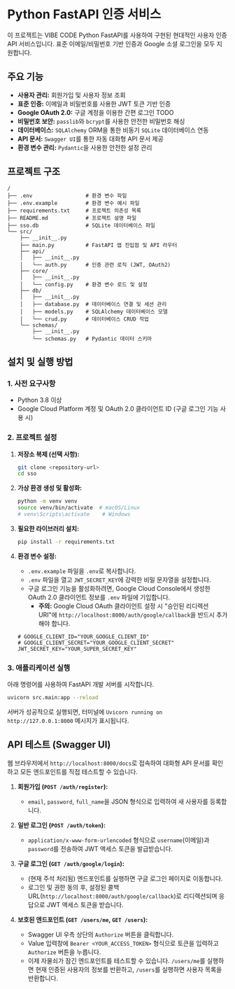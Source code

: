 # Python FastAPI 인증 서비스

이 프로젝트는 VIBE CODE Python FastAPI를 사용하여 구현된 현대적인 사용자 인증 API 서비스입니다. 표준 이메일/비밀번호 기반 인증과 Google 소셜 로그인을 모두 지원합니다.

## 주요 기능

*   **사용자 관리:** 회원가입 및 사용자 정보 조회
*   **표준 인증:** 이메일과 비밀번호를 사용한 JWT 토큰 기반 인증
*   **Google OAuth 2.0:** 구글 계정을 이용한 간편 로그인 TODO
*   **비밀번호 보안:** `passlib`와 `bcrypt`를 사용한 안전한 비밀번호 해싱
*   **데이터베이스:** `SQLAlchemy` ORM을 통한 비동기 `SQLite` 데이터베이스 연동
*   **API 문서:** `Swagger UI`를 통한 자동 대화형 API 문서 제공
*   **환경 변수 관리:** `Pydantic`을 사용한 안전한 설정 관리

## 프로젝트 구조

```
/
├── .env                 # 환경 변수 파일
├── .env.example         # 환경 변수 예시 파일
├── requirements.txt     # 프로젝트 의존성 목록
├── README.md            # 프로젝트 설명 파일
├── sso.db               # SQLite 데이터베이스 파일
└── src/
    ├── __init__.py
    ├── main.py          # FastAPI 앱 진입점 및 API 라우터
    ├── api/
    │   ├── __init__.py
    │   └── auth.py      # 인증 관련 로직 (JWT, OAuth2)
    ├── core/
    │   ├── __init__.py
    │   └── config.py    # 환경 변수 로드 및 설정
    ├── db/
    │   ├── __init__.py
    │   ├── database.py  # 데이터베이스 연결 및 세션 관리
    │   ├── models.py    # SQLAlchemy 데이터베이스 모델
    │   └── crud.py      # 데이터베이스 CRUD 작업
    └── schemas/
        ├── __init__.py
        └── schemas.py   # Pydantic 데이터 스키마
```

## 설치 및 실행 방법

### 1. 사전 요구사항

*   Python 3.8 이상
*   Google Cloud Platform 계정 및 OAuth 2.0 클라이언트 ID (구글 로그인 기능 사용 시)

### 2. 프로젝트 설정

1.  **저장소 복제 (선택 사항):**
    ```bash
    git clone <repository-url>
    cd sso
    ```

2.  **가상 환경 생성 및 활성화:**
    ```bash
    python -m venv venv
    source venv/bin/activate  # macOS/Linux
    # venv\Scripts\activate    # Windows
    ```

3.  **필요한 라이브러리 설치:**
    ```bash
    pip install -r requirements.txt
    ```

4.  **환경 변수 설정:**
    *   `.env.example` 파일을 `.env`로 복사합니다.
    *   `.env` 파일을 열고 `JWT_SECRET_KEY`에 강력한 비밀 문자열을 설정합니다.
    *   구글 로그인 기능을 활성화하려면, Google Cloud Console에서 생성한 OAuth 2.0 클라이언트 정보를 `.env` 파일에 기입합니다.
        *   **주의:** Google Cloud OAuth 클라이언트 설정 시 "승인된 리디렉션 URI"에 `http://localhost:8000/auth/google/callback`을 반드시 추가해야 합니다.

    ```.env
    # GOOGLE_CLIENT_ID="YOUR_GOOGLE_CLIENT_ID"
    # GOOGLE_CLIENT_SECRET="YOUR_GOOGLE_CLIENT_SECRET"
    JWT_SECRET_KEY="YOUR_SUPER_SECRET_KEY"
    ```

### 3. 애플리케이션 실행

아래 명령어를 사용하여 FastAPI 개발 서버를 시작합니다.

```bash
uvicorn src.main:app --reload
```

서버가 성공적으로 실행되면, 터미널에 `Uvicorn running on http://127.0.0.1:8000` 메시지가 표시됩니다.

## API 테스트 (Swagger UI)

웹 브라우저에서 `http://localhost:8000/docs`로 접속하여 대화형 API 문서를 확인하고 모든 엔드포인트를 직접 테스트할 수 있습니다.

1.  **회원가입 (`POST /auth/register`):**
    *   `email`, `password`, `full_name`을 JSON 형식으로 입력하여 새 사용자를 등록합니다.

2.  **일반 로그인 (`POST /auth/token`):**
    *   `application/x-www-form-urlencoded` 형식으로 `username`(이메일)과 `password`를 전송하여 JWT 액세스 토큰을 발급받습니다.

3.  **구글 로그인 (`GET /auth/google/login`):**
    *   (현재 주석 처리됨) 엔드포인트를 실행하면 구글 로그인 페이지로 이동합니다.
    *   로그인 및 권한 동의 후, 설정된 콜백 URL(`http://localhost:8000/auth/google/callback`)로 리디렉션되며 응답으로 JWT 액세스 토큰을 받습니다.

4.  **보호된 엔드포인트 (`GET /users/me`, `GET /users`):**
    *   Swagger UI 우측 상단의 `Authorize` 버튼을 클릭합니다.
    *   Value 입력창에 `Bearer <YOUR_ACCESS_TOKEN>` 형식으로 토큰을 입력하고 `Authorize` 버튼을 누릅니다.
    *   이제 자물쇠가 잠긴 엔드포인트를 테스트할 수 있습니다. `/users/me`를 실행하면 현재 인증된 사용자의 정보를 반환하고, `/users`를 실행하면 사용자 목록을 반환합니다.
